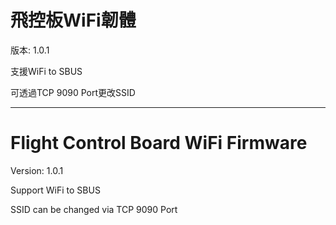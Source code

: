 # 飛控板WiFi韌體

版本: 1.0.1

支援WiFi to SBUS

可透過TCP 9090 Port更改SSID

---------------------------

# Flight Control Board WiFi Firmware

Version: 1.0.1

Support WiFi to SBUS

SSID can be changed via TCP 9090 Port
